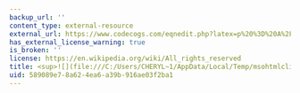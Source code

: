 ```yaml
---
backup_url: ''
content_type: external-resource
external_url: https://www.codecogs.com/eqnedit.php?latex=p%20%3D%20A%2F(A%2BB).#0
has_external_license_warning: true
is_broken: ''
license: https://en.wikipedia.org/wiki/All_rights_reserved
title: <sup>![](file:///C:/Users/CHERYL~1/AppData/Local/Temp/msohtmlclip1/01/clip_image006.gif)</sup>
uid: 589089e7-8a62-4ea6-a39b-916ae03f2ba1
---
```

